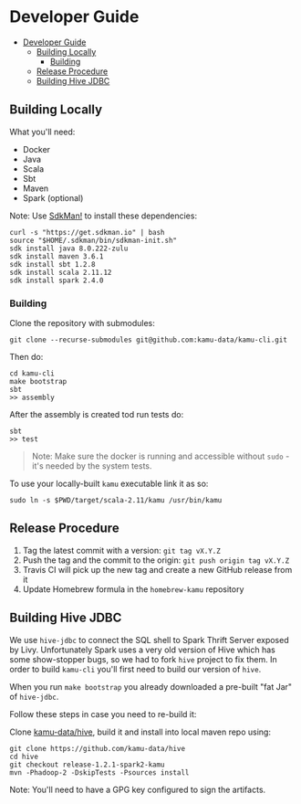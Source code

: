 # Developer Guide

- [Developer Guide](#developer-guide)
  - [Building Locally](#building-locally)
    - [Building](#building)
  - [Release Procedure](#release-procedure)
  - [Building Hive JDBC](#building-hive-jdbc)

## Building Locally

What you'll need:

* Docker
* Java
* Scala
* Sbt
* Maven
* Spark (optional)

Note: Use [SdkMan!](https://sdkman.io/) to install these dependencies:

```shell
curl -s "https://get.sdkman.io" | bash
source "$HOME/.sdkman/bin/sdkman-init.sh"
sdk install java 8.0.222-zulu
sdk install maven 3.6.1
sdk install sbt 1.2.8
sdk install scala 2.11.12
sdk install spark 2.4.0
```

### Building

Clone the repository with submodules:
```shell
git clone --recurse-submodules git@github.com:kamu-data/kamu-cli.git
```

Then do:

```shell
cd kamu-cli
make bootstrap
sbt
>> assembly
```

After the assembly is created tod run tests do:

```shell
sbt
>> test
```

> Note: Make sure the docker is running and accessible without `sudo` - it's needed by the system tests.

To use your locally-built `kamu` executable link it as so:

```shell
sudo ln -s $PWD/target/scala-2.11/kamu /usr/bin/kamu
```

## Release Procedure

1. Tag the latest commit with a version: `git tag vX.Y.Z`
2. Push the tag and the commit to the origin: `git push origin tag vX.Y.Z`
3. Travis CI will pick up the new tag and create a new GitHub release from it
4. Update Homebrew formula in the `homebrew-kamu` repository


## Building Hive JDBC

We use `hive-jdbc` to connect the SQL shell to Spark Thrift Server exposed by Livy. Unfortunately Spark uses a very old version of Hive which has some show-stopper bugs, so we had to fork `hive` project to fix them. In order to build `kamu-cli` you'll first need to build our version of `hive`.

When you run `make bootstrap` you already downloaded a pre-built "fat Jar" of `hive-jdbc`.

Follow these steps in case you need to re-build it:

Clone [kamu-data/hive](https://github.com/kamu-data/hive), build it and install into local maven repo using:

```shell
git clone https://github.com/kamu-data/hive
cd hive
git checkout release-1.2.1-spark2-kamu
mvn -Phadoop-2 -DskipTests -Psources install
```

Note: You'll need to have a GPG key configured to sign the artifacts.
